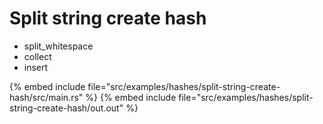 # Split string create hash

* split_whitespace
* collect
* insert

{% embed include file="src/examples/hashes/split-string-create-hash/src/main.rs" %}
{% embed include file="src/examples/hashes/split-string-create-hash/out.out" %}


